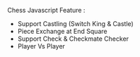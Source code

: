 Chess Javascript Feature :
- Support Castling (Switch King & Castle)
- Piece Exchange at End Square
- Support Check & Checkmate Checker
- Player Vs Player
